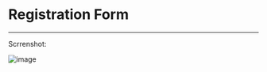 # Registration Form
<hr>
Scrrenshot:

![image](https://user-images.githubusercontent.com/77334130/193544204-71afd93c-a545-457f-8967-f1d12cea870e.png)
